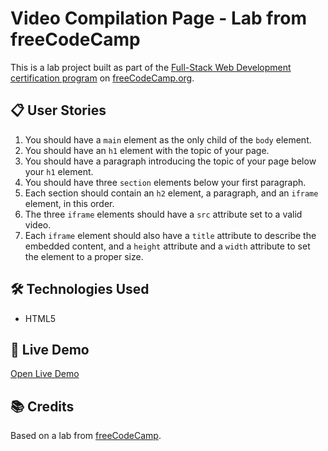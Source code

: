 # Video Compilation Page - Lab from freeCodeCamp

This is a lab project built as part of the [Full-Stack Web Development certification program](https://www.freecodecamp.org/learn/full-stack-developer/) on [freeCodeCamp.org](https://www.freecodecamp.org).  

## 📋 User Stories 

1. You should have a `main` element as the only child of the `body` element.
2. You should have an `h1` element with the topic of your page.
3. You should have a paragraph introducing the topic of your page below your `h1` element.
4. You should have three `section` elements below your first paragraph.
5. Each section should contain an `h2` element, a paragraph, and an `iframe` element, in this order.
6. The three `iframe` elements should have a `src` attribute set to a valid video.
7. Each `iframe` element should also have a `title` attribute to describe the embedded content, and a `height` attribute and a `width` attribute to set the element to a proper size.


## 🛠️ Technologies Used

- HTML5  

## 🚀 Live Demo

[Open Live Demo]()  

## 📚 Credits

Based on a lab from [freeCodeCamp](https://www.freecodecamp.org).  
